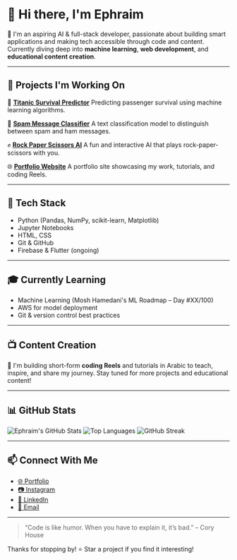 # 👋 Hi there, I'm Ephraim

🎯 I'm an aspiring AI & full-stack developer, passionate about building smart applications and making tech accessible through code and content.
Currently diving deep into **machine learning**, **web development**, and **educational content creation**.

---

## 🔭 Projects I'm Working On

🚢 **[Titanic Survival Predictor](https://github.com/ephraimemad/TitanicSurvivalPredictor)**
Predicting passenger survival using machine learning algorithms.

🧠 **[Spam Message Classifier](https://github.com/ephraimemad/SpamMessageClassifier)**
A text classification model to distinguish between spam and ham messages.

✊ **[Rock Paper Scissors AI](https://github.com/ephraimemad/RockPaperScissors)**
A fun and interactive AI that plays rock-paper-scissors with you.

🌐 **[Portfolio Website](https://github.com/ephraimemad/Portofolio)**
A portfolio site showcasing my work, tutorials, and coding Reels.

---

## 🧰 Tech Stack

* Python (Pandas, NumPy, scikit-learn, Matplotlib)
* Jupyter Notebooks
* HTML, CSS
* Git & GitHub
* Firebase & Flutter (ongoing)

---

## 🎓 Currently Learning

* Machine Learning (Mosh Hamedani's ML Roadmap – Day #XX/100)
* AWS for model deployment
* Git & version control best practices

---

## 📺 Content Creation

🎥 I'm building short-form **coding Reels** and tutorials in Arabic to teach, inspire, and share my journey.
Stay tuned for more projects and educational content!

---

## 📊 GitHub Stats

![Ephraim's GitHub Stats](https://github-readme-stats.vercel.app/api?username=ephraimemad\&show_icons=true\&theme=radical)
![Top Languages](https://github-readme-stats.vercel.app/api/top-langs/?username=ephraimemad\&layout=compact\&theme=radical)
![GitHub Streak](https://github-readme-streak-stats.herokuapp.com/?user=ephraimemad\&theme=radical)

---

## 📫 Connect With Me

* [🌐 Portfolio](https://ephraimemad.github.io/Portofolio)
* [📷 Instagram](https://instagram.com/EPHRAIM_EMAD)
* [💼 LinkedIn](https://linkedin.com/in/ephraimemad)
* [📧 Email](mailto:ephraimemad56@gmail.com)

---

> “Code is like humor. When you have to explain it, it’s bad.” – Cory House

Thanks for stopping by! ⭐ Star a project if you find it interesting!

